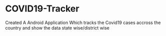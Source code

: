 # COVID19-Tracker
Created A Android Application Which tracks the Covid19 cases accross the country and show the data state wise/district wise
